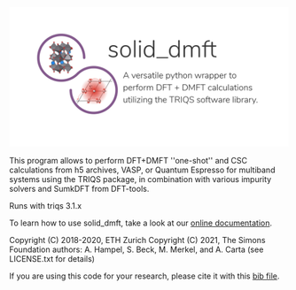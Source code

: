 ![logo_soliDMFT](doc/logos/logo_solid_dmft.png)

This program allows to perform DFT+DMFT ''one-shot'' and CSC
calculations from h5 archives, VASP, or Quantum Espresso for multiband systems using
the TRIQS package, in combination with various impurity solvers and SumkDFT from
DFT-tools. 

Runs with triqs 3.1.x

To learn how to use solid_dmft, take a look at our [online documentation](https://flatironinstitute.github.io/solid_dmft/).

Copyright (C) 2018-2020, ETH Zurich
Copyright (C) 2021, The Simons Foundation 
  authors: A. Hampel, S. Beck, M. Merkel, and A. Carta
(see LICENSE.txt for details)

If you are using this code for your research, please cite it with this
[bib file](cite_solid_dmft.bib).

